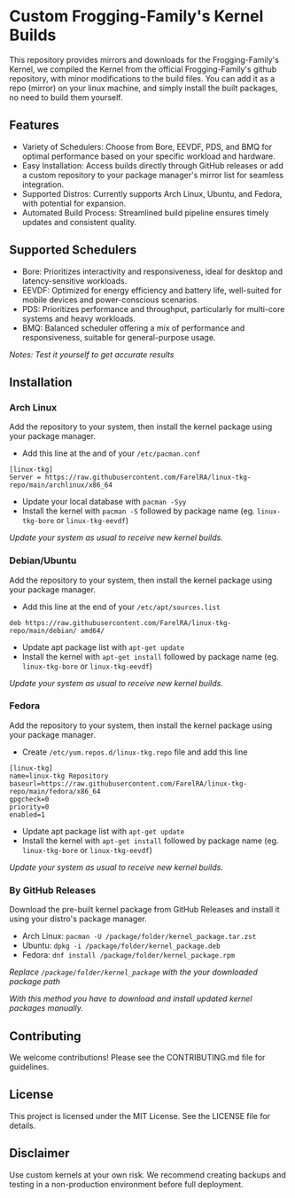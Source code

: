 
# Custom Frogging-Family's Kernel Builds

This repository provides mirrors and downloads for the Frogging-Family's Kernel, we compiled the Kernel from the official Frogging-Family's github repository, with minor modifications to the build files. You can add it as a repo (mirror) on your linux machine, and simply install the built packages, no need to build them yourself.

## Features

- Variety of Schedulers: Choose from Bore, EEVDF, PDS, and BMQ for optimal performance based on your specific workload and hardware.
- Easy Installation: Access builds directly through GitHub releases or add a custom repository to your package manager's mirror list for seamless integration.
- Supported Distros: Currently supports Arch Linux, Ubuntu, and Fedora, with potential for expansion.
- Automated Build Process: Streamlined build pipeline ensures timely updates and consistent quality.

## Supported Schedulers

- Bore: Prioritizes interactivity and responsiveness, ideal for desktop and latency-sensitive workloads.
- EEVDF: Optimized for energy efficiency and battery life, well-suited for mobile devices and power-conscious scenarios.
- PDS: Prioritizes performance and throughput, particularly for multi-core systems and heavy workloads.
- BMQ: Balanced scheduler offering a mix of performance and responsiveness, suitable for general-purpose usage.

*Notes: Test it yourself to get accurate results*

## Installation

### Arch Linux

Add the repository to your system, then install the kernel package using your package manager.

- Add this line at the and of your `/etc/pacman.conf`
```
[linux-tkg]
Server = https://raw.githubusercontent.com/FarelRA/linux-tkg-repo/main/archlinux/x86_64
```
- Update your local database with `pacman -Syy`
- Install the kernel with `pacman -S` followed by package name (eg. `linux-tkg-bore` or `linux-tkg-eevdf`)

*Update your system as usual to receive new kernel builds.*

### Debian/Ubuntu

Add the repository to your system, then install the kernel package using your package manager.

- Add this line at the end of your `/etc/apt/sources.list`
```
deb https://raw.githubusercontent.com/FarelRA/linux-tkg-repo/main/debian/ amd64/
```
- Update apt package list with `apt-get update`
- Install the kernel with `apt-get install` followed by package name (eg. `linux-tkg-bore` or `linux-tkg-eevdf`)

*Update your system as usual to receive new kernel builds.*

### Fedora

Add the repository to your system, then install the kernel package using your package manager.

- Create `/etc/yum.repos.d/linux-tkg.repo` file and add this line
```
[linux-tkg]
name=linux-tkg Repository
baseurl=https://raw.githubusercontent.com/FarelRA/linux-tkg-repo/main/fedora/x86_64
gpgcheck=0
priority=0
enabled=1
```
- Update apt package list with `apt-get update`
- Install the kernel with `apt-get install` followed by package name (eg. `linux-tkg-bore` or `linux-tkg-eevdf`)

*Update your system as usual to receive new kernel builds.*

### By GitHub Releases

Download the pre-built kernel package from GitHub Releases and install it using your distro's package manager.

- Arch Linux: `pacman -U /package/folder/kernel_package.tar.zst`
- Ubuntu: `dpkg -i /package/folder/kernel_package.deb`
- Fedora: `dnf install /package/folder/kernel_package.rpm`

*Replace `/package/folder/kernel_package` with the your downloaded package path*

*With this method you have to download and install updated kernel packages manually.*

## Contributing

We welcome contributions! Please see the CONTRIBUTING.md file for guidelines.

## License

This project is licensed under the MIT License. See the LICENSE file for details.

## Disclaimer

Use custom kernels at your own risk. We recommend creating backups and testing in a non-production environment before full deployment.